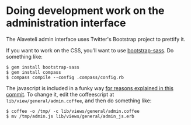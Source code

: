 Doing development work on the administration interface
======================================================

The Alaveteli admin interface uses Twitter's Bootstrap project to prettify it.

If you want to work on the CSS, you'll want to use
[bootstrap-sass](https://github.com/thomas-mcdonald/bootstrap-sass). Do something like:


    $ gem install bootstrap-sass
    $ gem install compass
    $ compass compile --config .compass/config.rb

The javascript is included in a funky way
[for reasons explained in this commit](https://github.com/sebbacon/adminbootstraptheme/commit/45a73d53fc9e8f0b728933ff58764bd8d0612dab).
To change it, edit the coffeescript at
`lib/view/general/admin.coffee`, and then do something like:

    $ coffee -o /tmp/ -c lib/views/general/admin.coffee
    $ mv /tmp/admin.js lib/views/general/admin_js.erb

